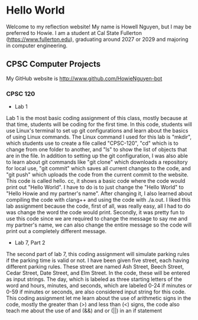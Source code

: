 # Hello World

Welcome to my reflection website! My name is Howell Nguyen, but I may be preferred to Howie. I am a student at Cal State Fullerton (https://www.fullerton.edu), graduating around 2027 or 2029 and majoring in computer engineering.

## CPSC Computer Projects

My GitHub website is http://www.github.com/HowieNguyen-bot

### CPSC 120

* Lab 1

Lab 1 is the most basic coding assignment of this class, mostly because at that time, students will be coding for the first time. In this code, students will use Linux's terminal to set up git configurations and learn about the basics of using Linux commands. The Linux command I used for this lab is "mkdir", which students use to create a file called "CPSC-120", "cd" which is to change from one folder to another, and "ls" to show the list of objects that are in the file. In addition to setting up the git configuration, I was also able to learn about git commands like "git clone" which downloads a repository for local use, "git commit" which saves all current changes to the code, and "git push" which uploads the code from the current commit to the website. This code is called hello. cc, it shows a basic code where the code would print out "Hello World". I have to do is to just change the "Hello World" to "Hello Howie and my partner's name". After changing it, I also learned about compiling the code with clang++ and using the code with ./a.out. I liked this lab assignment because the code, first of all, was really easy, all I had to do was change the word the code would print. Secondly, it was pretty fun to use this code since we are required to change the message to say me and my partner's name, we can also change the entire message so the code will print out a completely different message. 

* Lab 7, Part 2

The second part of lab 7, this coding assignment will simulate parking rules if the parking time is valid or not. I have been given five street, each having different parking rules. These street are named Ash Street, Beech Street, Cedar Street, Date Street, and Elm Street. In the code, these will be entered as input strings. The day, which is labeled as three starting letters of the word and hours, minutes, and seconds, which are labeled 0-24 if minutes or 0-59 if minutes or seconds, are also considered input string for this code. This coding assignment let me learn about the use of arithmetic signs in the code, mostly the greater than (>) and less than (<) signs, the code also teach me about the use of and (&&) and or (||) in an if statement


